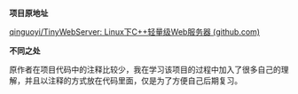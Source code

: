 **项目原地址**

[qinguoyi/TinyWebServer: Linux下C++轻量级Web服务器 (github.com)](https://github.com/qinguoyi/TinyWebServer)



**不同之处**

原作者在项目代码中的注释比较少，我在学习该项目的过程中加入了很多自己的理解，并且以注释的方式放在代码里面，仅是为了方便自己后期复习。